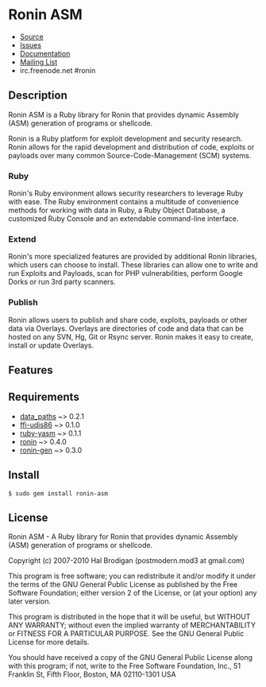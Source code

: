 # Ronin ASM

* [Source](http://github.com/ronin-ruby/ronin-asm)
* [Issues](http://github.com/ronin-ruby/ronin-asm/issues)
* [Documentation](http://rubydoc.info/github/ronin-ruby/ronin-asm/frames)
* [Mailing List](http://groups.google.com/group/ronin-ruby)
* irc.freenode.net #ronin

## Description

Ronin ASM is a Ruby library for Ronin that provides dynamic Assembly (ASM)
generation of programs or shellcode.

Ronin is a Ruby platform for exploit development and security research.
Ronin allows for the rapid development and distribution of code, exploits
or payloads over many common Source-Code-Management (SCM) systems.

### Ruby

Ronin's Ruby environment allows security researchers to leverage Ruby with
ease. The Ruby environment contains a multitude of convenience methods
for working with data in Ruby, a Ruby Object Database, a customized Ruby
Console and an extendable command-line interface.

### Extend

Ronin's more specialized features are provided by additional Ronin
libraries, which users can choose to install. These libraries can allow
one to write and run Exploits and Payloads, scan for PHP vulnerabilities,
perform Google Dorks  or run 3rd party scanners.

### Publish

Ronin allows users to publish and share code, exploits, payloads or other
data via Overlays. Overlays are directories of code and data that can be
hosted on any SVN, Hg, Git or Rsync server. Ronin makes it easy to create,
install or update Overlays.

## Features

## Requirements

* [data_paths](http://github.com/postmodern/data_paths) ~> 0.2.1
* [ffi-udis86](http://github.com/sophsec/ffi-udis86) ~> 0.1.0
* [ruby-yasm](http://github.com/sophsec/ruby-yasm/) ~> 0.1.1
* [ronin](http://github.com/ronin-ruby/ronin) ~> 0.4.0
* [ronin-gen](http://github.com/ronin-ruby/ronin-gen) ~> 0.3.0

## Install

    $ sudo gem install ronin-asm

## License

Ronin ASM - A Ruby library for Ronin that provides dynamic Assembly (ASM)
generation of programs or shellcode.

Copyright (c) 2007-2010 Hal Brodigan (postmodern.mod3 at gmail.com)

This program is free software; you can redistribute it and/or modify
it under the terms of the GNU General Public License as published by
the Free Software Foundation; either version 2 of the License, or
(at your option) any later version.

This program is distributed in the hope that it will be useful,
but WITHOUT ANY WARRANTY; without even the implied warranty of
MERCHANTABILITY or FITNESS FOR A PARTICULAR PURPOSE.  See the
GNU General Public License for more details.

You should have received a copy of the GNU General Public License
along with this program; if not, write to the Free Software
Foundation, Inc., 51 Franklin St, Fifth Floor, Boston, MA  02110-1301  USA
